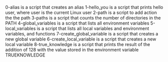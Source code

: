 0-alias is a script that creates an alias
1-hello_you is a script that prints hello user, where user is the current Linux user
2-path is a script to add action the the path
3-paths is a script that counts the number of directories in the PATH
4-global_variables is a script that lists all environment variables
5-local_variables is a script that lists all local variables and environment variables, and functions
7-create_global_variable is a script that creates a new global variable
6-create_local_variable is a script that creates a new local variable
8-true_knowledge is a script that prints the result of the addition of 128 with the value stored in the environment variable TRUEKNOWLEDGE
